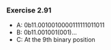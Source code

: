 ### Exercise 2.91
- A: 0b11.0010010000111111011011
- B: 0b11.001001(001)...
- C: At the 9th binary position
